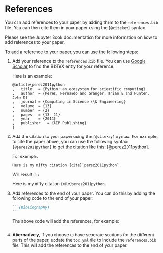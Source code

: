 # References

You can add references to your paper by adding them to the `references.bib` file. You can then cite them in your paper using the `[@citekey]` syntax.

Please see the [Jupyter Book documentation](https://jupyterbook.org/en/stable/content/citations.html#basic-citations) for more information on how to add references to your paper.

To add a reference to your paper, you can use the following steps:

1. Add your reference to the `references.bib` file. You can use [Google Scholar](https://scholar.google.com/) to find the BibTeX entry for your reference. 

    Here is an example: 
    ```
    @article{perez2011python
    ,	title	= {Python: an ecosystem for scientific computing}
    ,	author	= {Perez, Fernando and Granger, Brian E and Hunter, John D}
    ,	journal	= {Computing in Science \\& Engineering}
    ,	volume	= {13}
    ,	number	= {2}
    ,	pages	= {13--21}
    ,	year	= {2011}
    ,	publisher	= {AIP Publishing}
    }
    ```

2. Add the citation to your paper using the `[@citekey]` syntax. For example, to cite the paper above, you can use the following syntax: `[@perez2011python]` to get the citation like this: [@perez2011python].

    For example:
    ```
    Here is my nifty citation {cite}`perez2011python`.
    ```
    Will result in :

    Here is my nifty citation {cite}`perez2011python`.



3. Add references to the end of your paper. You can do this by adding the following code to the end of your paper:

    ````md
    ```{bibliography}
    ```
    ````

    The above code will add the references, for example:
    ```{bibliography}
    ```


4. **Alternatively**, if you choose to have seperate sections for the different parts of the paper, update the `toc.yml` file to include the `references.bib` file. This will add the references to the end of your paper.

